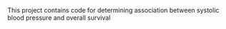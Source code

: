 This project contains code for determining association between systolic blood pressure and overall survival 

